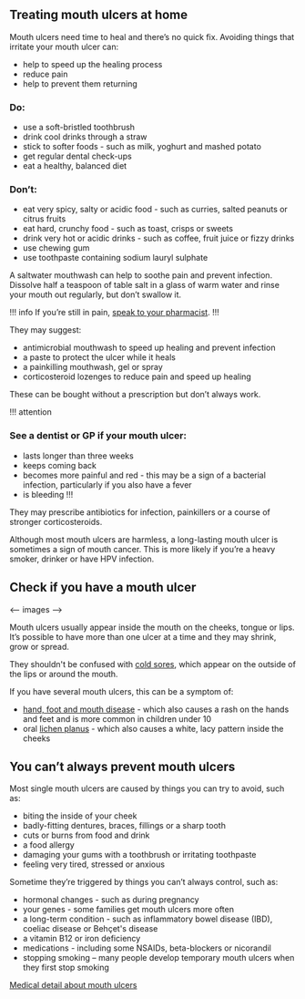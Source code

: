 ## Treating mouth ulcers at home

Mouth ulcers need time to heal and there’s no quick fix. Avoiding things that irritate your mouth ulcer can:

- help to speed up the healing process 
- reduce pain
- help to prevent them returning

### Do:

- use a soft-bristled toothbrush
- drink cool drinks through a straw
- stick to softer foods - such as milk, yoghurt and mashed potato
- get regular dental check-ups
- eat a healthy, balanced diet

### Don’t:

- eat very spicy, salty or acidic food - such as curries, salted peanuts or citrus fruits
- eat hard, crunchy food - such as toast, crisps or sweets
- drink very hot or acidic drinks - such as coffee, fruit juice or fizzy drinks
- use chewing gum
- use toothpaste containing sodium lauryl sulphate

A saltwater mouthwash can help to soothe pain and prevent infection. Dissolve half a teaspoon of table salt in a glass of warm water and rinse your mouth out regularly, but don’t swallow it.

!!! info
  If you’re still in pain, [speak to your pharmacist](#).
!!!

They may suggest:

- antimicrobial mouthwash to speed up healing and prevent infection
- a paste to protect the ulcer while it heals
- a painkilling mouthwash, gel or spray
- corticosteroid lozenges to reduce pain and speed up healing

These can be bought without a prescription but don’t always work.

!!! attention
  ### See a dentist or GP if your mouth ulcer:
  - lasts longer than three weeks
  - keeps coming back
  - becomes more painful and red - this may be a sign of a bacterial infection, particularly if you also have a fever
  - is bleeding
!!!

They may prescribe antibiotics for infection, painkillers or a course of stronger corticosteroids.


Although most mouth ulcers are harmless, a long-lasting mouth ulcer is sometimes a sign of mouth cancer. This is more likely if you’re a heavy smoker, drinker or have HPV infection.

## Check if you have a mouth ulcer

<-- images -->

Mouth ulcers usually appear inside the mouth on the cheeks, tongue or lips. It’s possible to have more than one ulcer at a time and they may shrink, grow or spread.

They shouldn't be confused with [cold sores](#), which appear on the outside of the lips or around the mouth.

If you have several mouth ulcers, this can be a symptom of:

- [hand, foot and mouth disease](#) - which also causes a rash on the hands and feet and is more common in children under 10
- oral [lichen planus](#) - which also causes a white, lacy pattern inside the cheeks

## You can’t always prevent mouth ulcers

Most single mouth ulcers are caused by things you can try to avoid, such as:

- biting the inside of your cheek
- badly-fitting dentures, braces, fillings or a sharp tooth
- cuts or burns from food and drink
- a food allergy
- damaging your gums with a toothbrush or irritating toothpaste
- feeling very tired, stressed or anxious

Sometime they’re triggered by things you can’t always control, such as:

- hormonal changes - such as during pregnancy
- your genes - some families get mouth ulcers more often
- a long-term condition - such as inflammatory bowel disease (IBD), coeliac disease or Behçet's disease
- a vitamin B12 or iron deficiency
- medications - including some NSAIDs, beta-blockers or nicorandil
- stopping smoking – many people develop temporary mouth ulcers when they first stop smoking

[Medical detail about mouth ulcers](#)
